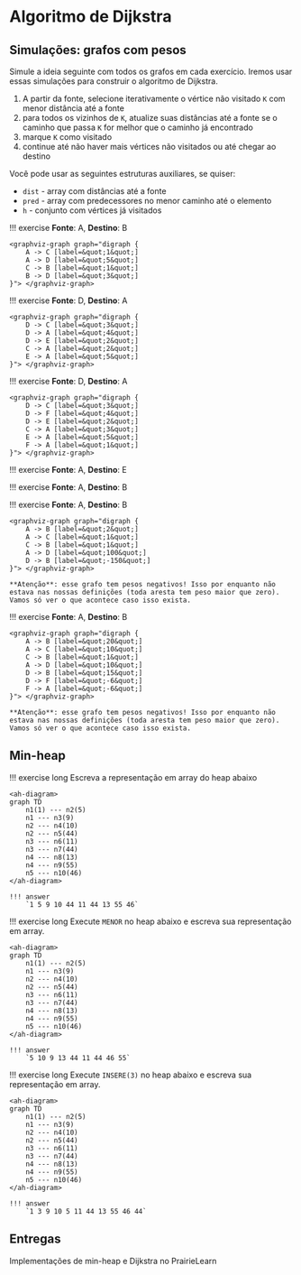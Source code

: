 # Algoritmo de Dijkstra 

<ah-external-content src="../slides-dijkstra.html" />

## Simulações: grafos com pesos

Simule a ideia seguinte com todos os grafos em cada exercício. Iremos usar essas simulações para construir o algoritmo de Dijkstra.

1. A partir da fonte, selecione iterativamente o vértice não visitado `K` com menor distância até a fonte
2. para todos os vizinhos de `K`, atualize suas distâncias até a fonte se o caminho que passa `K` for melhor que o caminho já encontrado
3. marque `K` como visitado
4. continue até não haver mais vértices não visitados ou até chegar ao destino

Você pode usar as seguintes estruturas auxiliares, se quiser:

- `dist` - array com distâncias até a fonte
- `pred` - array com predecessores no menor caminho até o elemento
- `h` - conjunto com vértices já visitados

!!! exercise 
    **Fonte**: A, **Destino**: B
    
    <graphviz-graph graph="digraph {
        A -> C [label=&quot;1&quot;]
        A -> D [label=&quot;5&quot;]
        C -> B [label=&quot;1&quot;]
        B -> D [label=&quot;3&quot;]
    }"> </graphviz-graph>

!!! exercise 
    **Fonte**: D, **Destino**: A

    <graphviz-graph graph="digraph {
        D -> C [label=&quot;3&quot;]
        D -> A [label=&quot;4&quot;]
        D -> E [label=&quot;2&quot;]
        C -> A [label=&quot;2&quot;]
        E -> A [label=&quot;5&quot;]
    }"> </graphviz-graph>


!!! exercise 
    **Fonte**: D, **Destino**: A

    <graphviz-graph graph="digraph {
        D -> C [label=&quot;3&quot;]
        D -> F [label=&quot;4&quot;]
        D -> E [label=&quot;2&quot;]
        C -> A [label=&quot;3&quot;]
        E -> A [label=&quot;5&quot;]
        F -> A [label=&quot;1&quot;]
    }"> </graphviz-graph>

!!! exercise 
    **Fonte**: A, **Destino**: E
    <graphviz-graph graph="digraph {
        A -> B [label=&quot;4&quot;]
        A -> E [label=&quot;7&quot;]
        A -> D [label=&quot;3&quot;]
        B -> E [label=&quot;4&quot;]
        C -> E [label=&quot;3&quot;]
        D -> C [label=&quot;3&quot;]
    }"> </graphviz-graph>


!!! exercise 
    **Fonte**: A, **Destino**: B
    <graphviz-graph graph="digraph {
        A -> B [label=&quot;4&quot;]
        A -> E [label=&quot;7&quot;]
        A -> D [label=&quot;3&quot;]
        B -> E [label=&quot;4&quot;]
        B -> A [label=&quot;1&quot;]
        C -> E [label=&quot;3&quot;]
        C -> B [label=&quot;1&quot;]
        D -> C [label=&quot;3&quot;]
    }"> </graphviz-graph>


!!! exercise 
    **Fonte**: A, **Destino**: B

    <graphviz-graph graph="digraph {
        A -> B [label=&quot;2&quot;]
        A -> C [label=&quot;1&quot;]
        C -> B [label=&quot;1&quot;]
        A -> D [label=&quot;100&quot;]
        D -> B [label=&quot;-150&quot;]
    }"> </graphviz-graph>

    **Atenção**: esse grafo tem pesos negativos! Isso por enquanto não estava nas nossas definições (toda aresta tem peso maior que zero). Vamos só ver o que acontece caso isso exista.


!!! exercise 
    **Fonte**: A, **Destino**: B

    <graphviz-graph graph="digraph {
        A -> B [label=&quot;20&quot;]
        A -> C [label=&quot;10&quot;]
        C -> B [label=&quot;1&quot;]
        A -> D [label=&quot;10&quot;]
        D -> B [label=&quot;15&quot;]
        D -> F [label=&quot;-6&quot;]
        F -> A [label=&quot;-6&quot;]
    }"> </graphviz-graph>

    **Atenção**: esse grafo tem pesos negativos! Isso por enquanto não estava nas nossas definições (toda aresta tem peso maior que zero). Vamos só ver o que acontece caso isso exista.


## Min-heap

!!! exercise long
    Escreva a representação em array do heap abaixo
    
    <ah-diagram>
    graph TD
        n1(1) --- n2(5)
        n1 --- n3(9)
        n2 --- n4(10)
        n2 --- n5(44)
        n3 --- n6(11)
        n3 --- n7(44)
        n4 --- n8(13)
        n4 --- n9(55)
        n5 --- n10(46)
    </ah-diagram>

    !!! answer
        `1 5 9 10 44 11 44 13 55 46`

!!! exercise long
    Execute `MENOR` no heap abaixo e escreva sua representação em array.

    <ah-diagram>
    graph TD
        n1(1) --- n2(5)
        n1 --- n3(9)
        n2 --- n4(10)
        n2 --- n5(44)
        n3 --- n6(11)
        n3 --- n7(44)
        n4 --- n8(13)
        n4 --- n9(55)
        n5 --- n10(46)
    </ah-diagram>

    !!! answer
        `5 10 9 13 44 11 44 46 55`


!!! exercise long
    Execute `INSERE(3)` no heap abaixo e escreva sua representação em array.

    <ah-diagram>
    graph TD
        n1(1) --- n2(5)
        n1 --- n3(9)
        n2 --- n4(10)
        n2 --- n5(44)
        n3 --- n6(11)
        n3 --- n7(44)
        n4 --- n8(13)
        n4 --- n9(55)
        n5 --- n10(46)
    </ah-diagram>

    !!! answer
        `1 3 9 10 5 11 44 13 55 46 44`


## Entregas

Implementações de min-heap e Dijkstra no PrairieLearn

